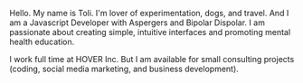 Hello. My name is Toli. I'm lover of experimentation, dogs, and travel. And I am a Javascript Developer with Aspergers and Bipolar Dispolar. I am passionate about creating simple, intuitive interfaces and promoting mental health education.

I work full time at HOVER Inc. But I am available for small consulting projects (coding, social media marketing, and business development).
